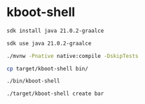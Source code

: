 # kboot-shell

```bash
sdk install java 21.0.2-graalce
```

```bash
sdk use java 21.0.2-graalce
```

```bash
./mvnw -Pnative native:compile -DskipTests
```

```bash
cp target/kboot-shell bin/
```

```bash
./bin/kboot-shell
```

```bash
./target/kboot-shell create bar
```
